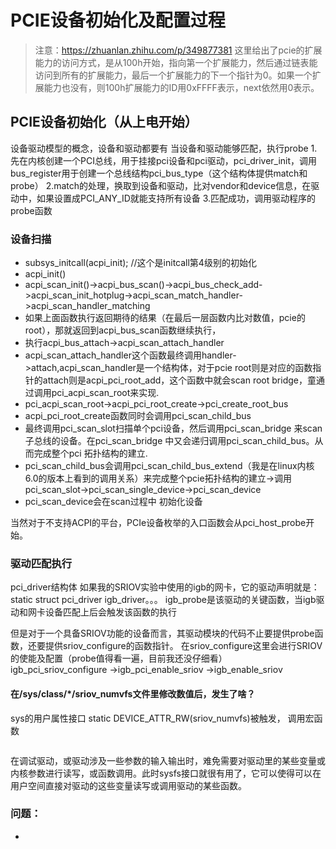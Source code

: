 # PCIE设备初始化及配置过程

> 注意：https://zhuanlan.zhihu.com/p/349877381 这里给出了pcie的扩展能力的访问方式，是从100h开始，指向第一个扩展能力，然后通过链表能访问到所有的扩展能力，最后一个扩展能力的下一个指针为0。如果一个扩展能力也没有，则100h扩展能力的ID用0xFFFF表示，next依然用0表示。


## PCIE设备初始化（从上电开始）
设备驱动模型的概念，设备和驱动都要有
当设备和驱动能够匹配，执行probe
1.先在内核创建一个PCI总线，用于挂接pci设备和pci驱动，pci_driver_init，调用bus_register用于创建一个总线结构pci_bus_type（这个结构体提供match和probe）
2.match的处理，换取到设备和驱动，比对vendor和device信息，在驱动中，如果设置成PCI_ANY_ID就能支持所有设备
3.匹配成功，调用驱动程序的probe函数



### 设备扫描
+ subsys_initcall(acpi_init); //这个是initcall第4级别的初始化
+ acpi_init() 
+ acpi_scan_init()->acpi_bus_scan()->acpi_bus_check_add->acpi_scan_init_hotplug->acpi_scan_match_handler->acpi_scan_handler_matching
+ 如果上面函数执行返回期待的结果（在最后一层函数内比对数值，pcie的root），那就返回到acpi_bus_scan函数继续执行，
+ 执行acpi_bus_attach->acpi_scan_attach_handler
+ acpi_scan_attach_handler这个函数最终调用handler->attach,acpi_scan_handler是一个结构体，对于pcie root则是对应的函数指针的attach则是acpi_pci_root_add，这个函数中就会scan root bridge，童通过调用pci_acpi_scan_root来实现.
+ pci_acpi_scan_root->acpi_pci_root_create->pci_create_root_bus
+ acpi_pci_root_create函数同时会调用pci_scan_child_bus 
+ 最终调用pci_scan_slot扫描单个pci设备，然后调用pci_scan_bridge 来scan子总线的设备。在pci_scan_bridge 中又会递归调用pci_scan_child_bus。从而完成整个pci 拓扑结构的建立. 
+ pci_scan_child_bus会调用pci_scan_child_bus_extend（我是在linux内核6.0的版本上看到的调用关系）来完成整个pcie拓扑结构的建立->调用pci_scan_slot->pci_scan_single_device->pci_scan_device
+ pci_scan_device会在scan过程中 初始化设备

当然对于不支持ACPI的平台，PCIe设备枚举的入口函数会从pci_host_probe开始。

### 驱动匹配执行
pci_driver结构体
如果我的SRIOV实验中使用的igb的网卡，它的驱动声明就是：
static struct pci_driver igb_driver。。。
igb_probe是该驱动的关键函数，当igb驱动和网卡设备匹配上后会触发该函数的执行

但是对于一个具备SRIOV功能的设备而言，其驱动模块的代码不止要提供probe函数，还要提供sriov_configure的函数指针。
在sriov_configure这里会进行SRIOV的使能及配置（probe值得看一遍，目前我还没仔细看）
igb_pci_sriov_configure
->igb_pci_enable_sriov
->igb_enable_sriov

#### 在/sys/class/*/sriov_numvfs文件里修改数值后，发生了啥？
sys的用户属性接口 static DEVICE_ATTR_RW(sriov_numvfs)被触发，
调用宏函数


```
```
在调试驱动，或驱动涉及一些参数的输入输出时，难免需要对驱动里的某些变量或内核参数进行读写，或函数调用。此时sysfs接口就很有用了，它可以使得可以在用户空间直接对驱动的这些变量读写或调用驱动的某些函数。

### 问题：
+ 